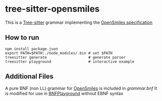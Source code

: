# tree-sitter-opensmiles
This is a [Tree-sitter](https://github.com/tree-sitter/tree-sitter) grammar implementing the [OpenSmiles specification](http://opensmiles.org/opensmiles.html)

## How to run
	npm install package.json
	export PATH=$PATH:./node_modules/.bin # set $PATH 
	treesitter generate                   # generate parser 
	treesitter playground                 # interactive example
     

## Additional Files
A pure BNF (non LL) grammar for [OpenSmiles](http://opensmiles.org/) is included in *grammar.bnf*
It is modified for use in [BNFPlayground](https://github.com/paul-kline/bnf-playground) without EBNF syntax

